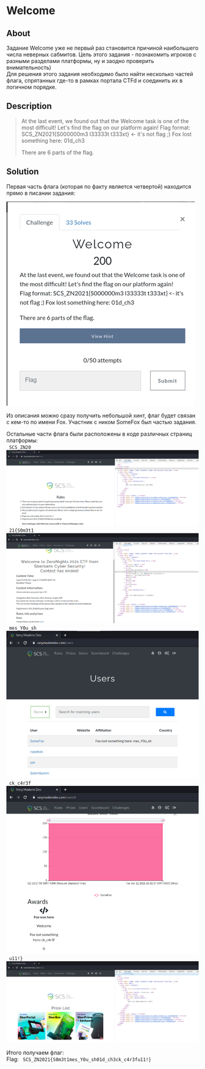 # Welcome

## About

Задание Welcome уже не первый раз становится причиной наибольшего числа неверных сабмитов. Цель этого задания - познакомить игроков с разными разделами платформы, ну и заодно проверить внимательность)  
Для решения этого задания необходимо было найти несколько частей флага, спрятанных где-то в рамках портала CTFd и соединить их в логичном порядке.

## Description

> At the last event, we found out that the Welcome task is one of the most difficult! Let's find the flag on our platform again! Flag format: SCS_ZN2021{S000000m3 l33333t t333xt} <- it's not flag ;) Fox lost something here: 01d_ch3
> 
> There are 6 parts of the flag.

## Solution

Первая часть флага (которая по факту является четвертой) находится прямо в писании задания:  

![![Flag part 4](/Welcome/part4.png "Welcome, Part 4")](/Welcome/part4.png)  

Из описания можно сразу получить небольшой хинт, флаг будет связан с кем-то по имени Fox. Участник с ником SomeFox был частью задания.

Остальные части флага были расположены в коде различных страниц платформы:  
<code> SCS_ZN20 </code>  
![![Flag part 1](/Welcome/part1.png "Welcome, Part 1")](/Welcome/part1.png)  
<code> 21{S0m3t1 </code>  
![![Flag part 2](/Welcome/part2.png "Welcome, Part 2")](/Welcome/part2.png)  
<code> mes_Y0u_sh </code>  
![![Flag part 3](/Welcome/part3.png "Welcome, Part 3")](/Welcome/part3.png)  
<code> ck_c4r3f </code>  
![![Flag part 5](/Welcome/part5.png "Welcome, Part 5")](/Welcome/part5.png)  
<code> u11!} </code>  
![![Flag part 6](/Welcome/part6.png "Welcome, Part 6")](/Welcome/part6.png)  

Итого получаем флаг:  
Flag: <code> SCS_ZN2021{S0m3t1mes_Y0u_sh01d_ch3ck_c4r3fu11!} </code>
